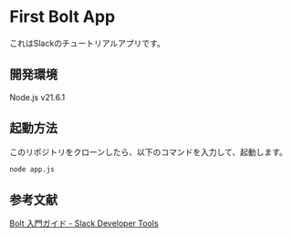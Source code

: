 # First Bolt App

これはSlackのチュートリアルアプリです。

## 開発環境
Node.js v21.6.1

## 起動方法
このリポジトリをクローンしたら、以下のコマンドを入力して、起動します。

```sh
node app.js
```

## 参考文献
[Bolt 入門ガイド - Slack Developer Tools](https://tools.slack.dev/bolt-js/ja-jp/getting-started/)
